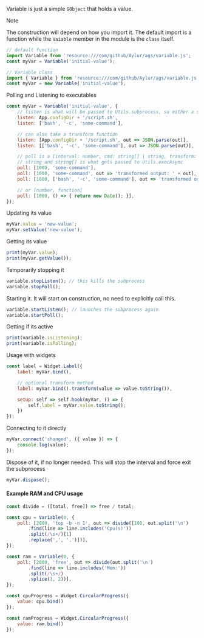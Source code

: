 Variable is just a simple `GObject` that holds a value.

> [!NOTE]
> The construction will depend on how you import it. The default import is a function while the `Vaiable` member in the module is the `class` itself.
```js
// default function
import Variable from 'resource:///com/github/Aylur/ags/variable.js';
const myVar = Variable('initial-value');

// Variable class
import { Variable } from 'resource:///com/github/Aylur/ags/variable.js';
const myVar = new Variable('initial-value');
```

Polling and Listening to executables
```js
const myVar = Variable('initial-value', {
    // listen is what will be passed to Utils.subprocess, so either a string or string[]
    listen: App.configDir + '/script.sh',
    listen: ['bash', '-c', 'some-command'],

    // can also take a transform function
    listen: [App.configDir + '/script.sh', out => JSON.parse(out)],
    listen: [['bash', '-c', 'some-command'], out => JSON.parse(out)],

    // poll is a [interval: number, cmd: string[] | string, transform: (string) => any]
    // string and string[] is what gets passed to Utils.execAsync
    poll: [1000, 'some-command'],
    poll: [1000, 'some-command', out => 'transformed output: ' + out],
    poll: [1000, ['bash', '-c', 'some-command'], out => 'transformed output: ' + out],

    // or [number, function]
    poll: [1000, () => { return new Date(); }],
});
```

Updating its value
```js
myVar.value = 'new-value';
myVar.setValue('new-value');
```

Getting its value
```js
print(myVar.value);
print(myVar.getValue());
```

Temporarily stopping it
```js
variable.stopListen(); // this kills the subprocess
variable.stopPoll();
```

Starting it. It will start on construction, no need to explicitly call this.
```js
variable.startListen(); // launches the subprocess again 
variable.startPoll();
```

Getting if its active
```js
print(variable.isListening);
print(variable.isPolling);
```

Usage with widgets
```js
const label = Widget.Label({
    label: myVar.bind(),

    // optional transform method
    label: myVar.bind().transform(value => value.toString()),

    setup: self => self.hook(myVar, () => {
        self.label = myVar.value.toString();
    })
});
```

Connecting to it directly
```js
myVar.connect('changed', ({ value }) => {
    console.log(value);
});
```

Dispose of it, if no longer needed. This will stop the interval and force exit the subprocess
```js
myVar.dispose();
```

#### Example RAM and CPU usage
```js
const divide = ([total, free]) => free / total;

const cpu = Variable(0, {
    poll: [2000, 'top -b -n 1', out => divide([100, out.split('\n')
        .find(line => line.includes('Cpu(s)'))
        .split(/\s+/)[1]
        .replace(',', '.')])],
});

const ram = Variable(0, {
    poll: [2000, 'free', out => divide(out.split('\n')
        .find(line => line.includes('Mem:'))
        .split(/\s+/)
        .splice(1, 2))],
});

const cpuProgress = Widget.CircularProgress({
    value: cpu.bind()
});

const ramProgress = Widget.CircularProgress({
    value: ram.bind()
});
```
